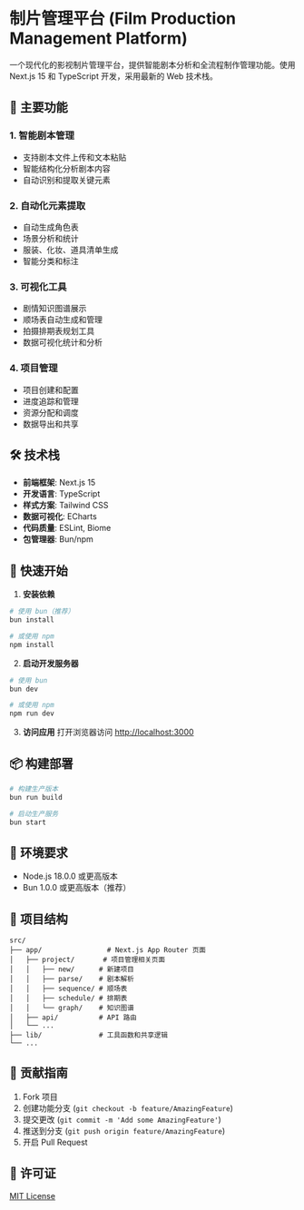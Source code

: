 # 制片管理平台 (Film Production Management Platform)

一个现代化的影视制片管理平台，提供智能剧本分析和全流程制作管理功能。使用 Next.js 15 和 TypeScript 开发，采用最新的 Web 技术栈。

## 🌟 主要功能

### 1. 智能剧本管理
- 支持剧本文件上传和文本粘贴
- 智能结构化分析剧本内容
- 自动识别和提取关键元素

### 2. 自动化元素提取
- 自动生成角色表
- 场景分析和统计
- 服装、化妆、道具清单生成
- 智能分类和标注

### 3. 可视化工具
- 剧情知识图谱展示
- 顺场表自动生成和管理
- 拍摄排期表规划工具
- 数据可视化统计和分析

### 4. 项目管理
- 项目创建和配置
- 进度追踪和管理
- 资源分配和调度
- 数据导出和共享

## 🛠️ 技术栈

- **前端框架**: Next.js 15
- **开发语言**: TypeScript
- **样式方案**: Tailwind CSS
- **数据可视化**: ECharts
- **代码质量**: ESLint, Biome
- **包管理器**: Bun/npm

## 🚀 快速开始

1. **安装依赖**
```bash
# 使用 bun（推荐）
bun install

# 或使用 npm
npm install
```

2. **启动开发服务器**
```bash
# 使用 bun
bun dev

# 或使用 npm
npm run dev
```

3. **访问应用**
打开浏览器访问 [http://localhost:3000](http://localhost:3000)

## 📦 构建部署

```bash
# 构建生产版本
bun run build

# 启动生产服务
bun start
```

## 🔧 环境要求

- Node.js 18.0.0 或更高版本
- Bun 1.0.0 或更高版本（推荐）

## 📝 项目结构

```
src/
├── app/                # Next.js App Router 页面
│   ├── project/       # 项目管理相关页面
│   │   ├── new/      # 新建项目
│   │   ├── parse/    # 剧本解析
│   │   ├── sequence/ # 顺场表
│   │   ├── schedule/ # 排期表
│   │   └── graph/    # 知识图谱
│   ├── api/          # API 路由
│   └── ...
├── lib/              # 工具函数和共享逻辑
└── ...
```

## 🤝 贡献指南

1. Fork 项目
2. 创建功能分支 (`git checkout -b feature/AmazingFeature`)
3. 提交更改 (`git commit -m 'Add some AmazingFeature'`)
4. 推送到分支 (`git push origin feature/AmazingFeature`)
5. 开启 Pull Request

## 📄 许可证

[MIT License](LICENSE)
